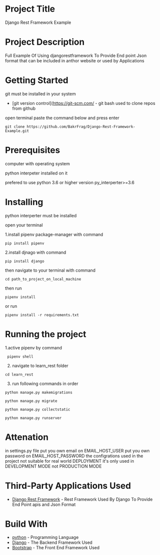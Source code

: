 # Project Title

Django Rest Framework Example 

# Project Description

Full Example Of Using djangorestframework To Provide End point Json format that can be included in anthor website or used by Applications

# Getting Started

git must be installed in your system
* [git version control](https://git-scm.com/ - git bash used to clone repos from github

open terminal paste the command below and press enter
```
git clone https://github.com/BakrFrag/Django-Rest-Framework-Example.git
```
# Prerequisites

computer with operating system 

python interpeter installed on it 

prefered to use python 3.6 or higher version py_interperter>=3.6

# Installing

python interperter must be installed

open your terminal 

1.install pipenv package-manager with command 
```
pip install pipenv
```
2.install djnago with command
```
pip install django
```
then navigate to your terminal with command 
```
cd path_to_project_on_local_machine
```
then run 
```
pipenv install
```
or run 
```
pipenv install -r requirements.txt
```

# Running the project

1.active pipenv by command 
```
 pipenv shell
 ```
2. navigate to learn_rest folder
```
cd learn_rest
```
3. run following commands in order
```
python manage.py makemigrations
```
```
python manage.py migrate
```
```
python manage.py collectstatic
```
```
python manage.py runserver
```
# Attenation
in settings.py file 
put you own email on EMAIL_HOST_USER
put you own password on EMAIL_HOST_PASSWORD
the configrations used in the project not suitable for real world DEPLOYMENT
it's only used in DEVELOPMENT MODE not PRODUCTION MODE

# Third-Party Applications Used 
* [Django Rest Framework](https://www.django-rest-framework.org/) - Rest Framework Used By Django To Provide End Point apis and Json Format

# Build With

* [python](https://www.python.org/) - Programming Language 
* [Django](https://docs.djangoproject.com/en/2.1/) - The Backend Framework Used
* [Bootstrap](http://getbootstrap.com/) - The Front End Framework Used